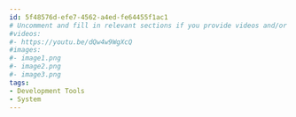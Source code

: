 ```yaml
---
id: 5f48576d-efe7-4562-a4ed-fe64455f1ac1
# Uncomment and fill in relevant sections if you provide videos and/or images
#videos:
#- https://youtu.be/dQw4w9WgXcQ
#images:
#- image1.png
#- image2.png
#- image3.png
tags:
- Development Tools
- System
---
```

